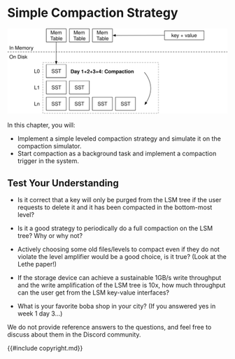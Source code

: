 # Simple Compaction Strategy

![Chapter Overview](./lsm-tutorial/week2-01-overview.svg)

In this chapter, you will:

* Implement a simple leveled compaction strategy and simulate it on the compaction simulator.
* Start compaction as a background task and implement a compaction trigger in the system.

## Test Your Understanding

* Is it correct that a key will only be purged from the LSM tree if the user requests to delete it and it has been compacted in the bottom-most level?
* Is it a good strategy to periodically do a full compaction on the LSM tree? Why or why not?
* Actively choosing some old files/levels to compact even if they do not violate the level amplifier would be a good choice, is it true? (Look at the Lethe paper!)
* If the storage device can achieve a sustainable 1GB/s write throughput and the write amplification of the LSM tree is 10x, how much throughput can the user get from the LSM key-value interfaces?

* What is your favorite boba shop in your city? (If you answered yes in week 1 day 3...)

We do not provide reference answers to the questions, and feel free to discuss about them in the Discord community.

{{#include copyright.md}}
